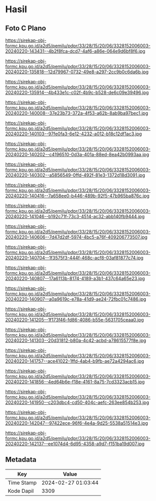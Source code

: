 # Hasil

## Foto C Plano

https://sirekap-obj-formc.kpu.go.id/a2d5/pemilu/pdpr/33/28/15/20/06/3328152006003-20240220-143431--4b2f8fca-dcd7-4af6-a86e-064e9d6bf8f6.jpg

https://sirekap-obj-formc.kpu.go.id/a2d5/pemilu/pdpr/33/28/15/20/06/3328152006003-20240220-135818--12d79967-0732-49e8-a297-2cc9b0c6da6b.jpg

https://sirekap-obj-formc.kpu.go.id/a2d5/pemilu/pdpr/33/28/15/20/06/3328152006003-20240220-135914--4b433e1c-c02f-4b9c-b528-de6c09e39496.jpg

https://sirekap-obj-formc.kpu.go.id/a2d5/pemilu/pdpr/33/28/15/20/06/3328152006003-20240220-140008--37e23b73-372a-4f53-a62b-8ab9ba97bec1.jpg

https://sirekap-obj-formc.kpu.go.id/a2d5/pemilu/pdpr/33/28/15/20/06/3328152006003-20240220-140103--97fe0fa3-6e12-4232-a012-b18c12df1ac3.jpg

https://sirekap-obj-formc.kpu.go.id/a2d5/pemilu/pdpr/33/28/15/20/06/3328152006003-20240220-140202--c4196510-0d3a-401a-88ed-8ea42b0993aa.jpg

https://sirekap-obj-formc.kpu.go.id/a2d5/pemilu/pdpr/33/28/15/20/06/3328152006003-20240220-140302--a5856549-0ffd-492f-81e3-1372d18d3091.jpg

https://sirekap-obj-formc.kpu.go.id/a2d5/pemilu/pdpr/33/28/15/20/06/3328152006003-20240220-140416--7a658ee0-b446-489b-92f5-47b965ba876c.jpg

https://sirekap-obj-formc.kpu.go.id/a2d5/pemilu/pdpr/33/28/15/20/06/3328152006003-20240220-141046--b192c71f-73c3-4514-ac32-abb140fb9444.jpg

https://sirekap-obj-formc.kpu.go.id/a2d5/pemilu/pdpr/33/28/15/20/06/3328152006003-20240220-140606--7d47d2df-5974-4bc5-a76f-409206773507.jpg

https://sirekap-obj-formc.kpu.go.id/a2d5/pemilu/pdpr/33/28/15/20/06/3328152006003-20240220-140704--1f3575f3-444f-468c-acf8-03af81877c74.jpg

https://sirekap-obj-formc.kpu.go.id/a2d5/pemilu/pdpr/33/28/15/20/06/3328152006003-20240220-140807--17a6113b-8174-4189-a3b1-437c64a65e23.jpg

https://sirekap-obj-formc.kpu.go.id/a2d5/pemilu/pdpr/33/28/15/20/06/3328152006003-20240220-140907--a0a9619c-e78a-41d9-ae24-72fbc01c7486.jpg

https://sirekap-obj-formc.kpu.go.id/a2d5/pemilu/pdpr/33/28/15/20/06/3328152006003-20240220-141205--1f173f46-fd86-4086-b55e-5631705ceaa0.jpg

https://sirekap-obj-formc.kpu.go.id/a2d5/pemilu/pdpr/33/28/15/20/06/3328152006003-20240220-141303--20d31812-b80a-4c42-acbd-a78615577f8e.jpg

https://sirekap-obj-formc.kpu.go.id/a2d5/pemilu/pdpr/33/28/15/20/06/3328152006003-20240220-141757--ace41022-1ffd-4ab4-b9fb-ae72a4294ac6.jpg

https://sirekap-obj-formc.kpu.go.id/a2d5/pemilu/pdpr/33/28/15/20/06/3328152006003-20240220-141856--4ed64b6e-f18e-4161-8a75-7cd3323acb15.jpg

https://sirekap-obj-formc.kpu.go.id/a2d5/pemilu/pdpr/33/28/15/20/06/3328152006003-20240220-141950--c203dbc4-cd50-404c-aefc-263ee854b253.jpg

https://sirekap-obj-formc.kpu.go.id/a2d5/pemilu/pdpr/33/28/15/20/06/3328152006003-20240220-142047--97422ece-96f6-4e4a-9d25-5538a51514e3.jpg

https://sirekap-obj-formc.kpu.go.id/a2d5/pemilu/pdpr/33/28/15/20/06/3328152006003-20240220-142137--ee1074d4-6d95-4358-a9d7-f151ba19d007.jpg


## Metadata

| Key        | Value               |
| ---------- | ------------------- |
| Time Stamp | 2024-02-27 01:03:44 |
| Kode Dapil | 3309                |



